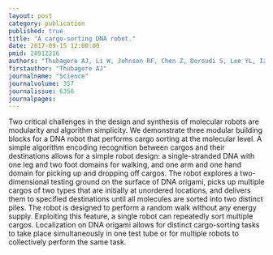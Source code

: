 ```yaml
---
layout: post
category: publication
published: true
title: "A cargo-sorting DNA robot."
date: 2017-09-15 12:00:00
pmid: 28912216
authors: "Thubagere AJ, Li W, Johnson RF, Chen Z, Doroudi S, Lee YL, Izatt G, Wittman S, Srinivas N, Woods D, Winfree E, Qian L"
firstauthor: "Thubagere AJ"
journalname: "Science"
journalvolume: 357
journalissue: 6356
journalpages: 
---
```


Two critical challenges in the design and synthesis of molecular robots are modularity and algorithm simplicity. We demonstrate three modular building blocks for a DNA robot that performs cargo sorting at the molecular level. A simple algorithm encoding recognition between cargos and their destinations allows for a simple robot design: a single-stranded DNA with one leg and two foot domains for walking, and one arm and one hand domain for picking up and dropping off cargos. The robot explores a two-dimensional testing ground on the surface of DNA origami, picks up multiple cargos of two types that are initially at unordered locations, and delivers them to specified destinations until all molecules are sorted into two distinct piles. The robot is designed to perform a random walk without any energy supply. Exploiting this feature, a single robot can repeatedly sort multiple cargos. Localization on DNA origami allows for distinct cargo-sorting tasks to take place simultaneously in one test tube or for multiple robots to collectively perform the same task.

